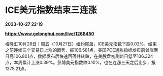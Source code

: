 # ICE美元指数结束三连涨

**2023-10-27 22:19**

**https://www.gelonghui.com/live/1268450**

格隆汇10月28日｜周五（10月27日）纽约尾盘，ICE美元指数下跌0.02%，结束之前连续三个交易日上涨的趋势，报106.581点，美国PCE通胀指标发布前曾涨至日高106.801点，数据发布后快速回落并转跌，在美股盘初刷新日低至106.324点，本周累计上涨0.39%。彭博美元指数跌0.10%，也在连涨三天之后止步，报1275.21点。